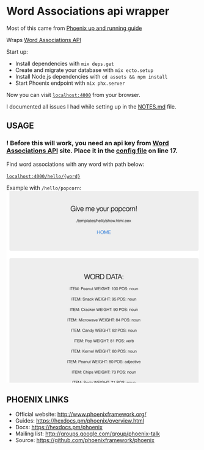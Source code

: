 # Word Associations api wrapper
Most of this came from [Phoenix up and running guide](https://hexdocs.pm/phoenix/up_and_running.html)

Wraps [Word Associations API](https://wordassociations.net/en/api)

Start up:

  * Install dependencies with `mix deps.get`
  * Create and migrate your database with `mix ecto.setup`
  * Install Node.js dependencies with `cd assets && npm install`
  * Start Phoenix endpoint with `mix phx.server`

Now you can visit [`localhost:4000`](http://localhost:4000) from your browser.

I documented all issues I had while setting up in the [NOTES.md](../NOTES.md) file.

## USAGE
### ! Before this will work, you need an api key from [Word Associations API](https://wordassociations.net/en/api) site. Place it in the [config file](config/config.exs) on line 17.

Find word associations with any word with path below:

[`localhost:4000/hello/{word}`](http://localhost:4000/hello/{word})

Example with `/hello/popcorn`:
![http://localhost:4000/hello/popcorn](resources/popcorn.png)





## PHOENIX LINKS

  * Official website: http://www.phoenixframework.org/
  * Guides: https://hexdocs.pm/phoenix/overview.html
  * Docs: https://hexdocs.pm/phoenix
  * Mailing list: http://groups.google.com/group/phoenix-talk
  * Source: https://github.com/phoenixframework/phoenix
